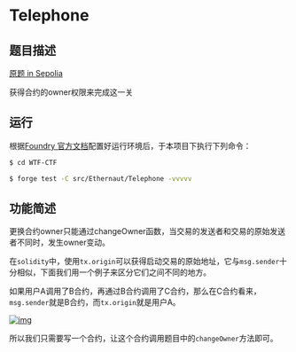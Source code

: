 # Telephone

## 题目描述

[原题 in Sepolia](https://ethernaut.openzeppelin.com/level/0x2C2307bb8824a0AbBf2CC7D76d8e63374D2f8446)

获得合约的owner权限来完成这一关

## 运行

根据[Foundry 官方文档](https://getfoundry.sh/)配置好运行环境后，于本项目下执行下列命令：

```sh
$ cd WTF-CTF

$ forge test -C src/Ethernaut/Telephone -vvvvv
```

## 功能简述

更换合约owner只能通过changeOwner函数，当交易的发送者和交易的原始发送者不同时，发生owner变动。

在`solidity`中，使用`tx.origin`可以获得启动交易的原始地址，它与`msg.sender`十分相似，下面我们用一个例子来区分它们之间不同的地方。

如果用户A调用了B合约，再通过B合约调用了C合约，那么在C合约看来，`msg.sender`就是B合约，而`tx.origin`就是用户A。

[![img](https://github.com/AmazingAng/WTF-Solidity/raw/main/S12_TxOrigin/img/S12_1.jpg)](https://github.com/AmazingAng/WTF-Solidity/blob/main/S12_TxOrigin/img/S12_1.jpg)

所以我们只需要写一个合约，让这个合约调用题目中的`changeOwner`方法即可。

